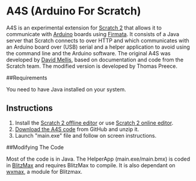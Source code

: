 # A4S (Arduino For Scratch)

A4S is an experimental extension for [Scratch 2](http://scratch.mit.edu) that allows it to communicate with [Arduino](http://www.arduino.cc) boards using [Firmata](http://firmata.org/). It consists of a Java server that Scratch connects to over HTTP and which communicates with an Arduino board over (USB) serial and a helper application to avoid using the command line and the Arduino software. The original A4S was developed by [David Mellis](https://github.com/damellis/A4S/), based on documentation and code from the Scratch team. The modified version is developed by Thomas Preece.

##Requirements

You need to have Java installed on your system.

## Instructions

1. Install the [Scratch 2 offline editor](http://scratch.mit.edu/scratch2download/) or use [Scratch 2 online editor](http://scratch.mit.edu/projects/editor/). 
2. [Download the A4S code](https://github.com/thomaspreece10/A4S/raw/master/Release.zip) from GitHub and unzip it.
3. Launch "main.exe" file and follow on screen instructions.


##Modifying The Code

Most of the code is in Java. 
The HelperApp (main.exe/main.bmx) is coded in [BlitzMax](http://www.blitzmax.com/) and requires BlitzMax to compile. It is also dependant on [wxmax](https://code.google.com/p/wxmax/), a module for Blitzmax.
